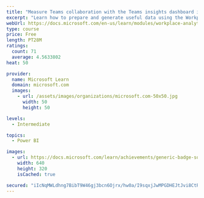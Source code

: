 ```yaml
---
title: "Measure Teams collaboration with the Teams insights dashboard in Workplace Analytics"
excerpt: "Learn how to prepare and generate useful data using the Workplace Analytics Power BI Teams insights dashboard.  Analyze Microsoft Teams adoption trends from the populated reports."
webUrl: https://docs.microsoft.com/en-us/learn/modules/workplace-analytics-teams-insights/
type: course
price: Free
length: PT28M
ratings:
  count: 71
  average: 4.5633802
heat: 50

provider:
  name: Microsoft Learn
  domain: microsoft.com
  images:
    - url: /assets/images/organizations/microsoft.com-50x50.jpg
      width: 50
      height: 50

levels:
  - Intermediate

topics:
  - Power BI

images:
  - url: https://docs.microsoft.com/learn/achievements/generic-badge-social.png
    width: 640
    height: 320
    isCached: true

secured: "iIcNqMWLdhng7BibT9W46gj3bcn6Ojrx/hw0a/I9sqxjJwMPGDHEJtJvi8CtRSuEfZFtZA0KtYwfKldSImUogvcgpWMVKatZ63wr2KR/hf3qnwdtwwlqVJYx67PWUg35iUetvoxgeHC5NJLrU6YS7wzpLWZKQ5iA6HSMpCvs1Q+oKwmR6k+G3r66S9FsuCT+8TeuQUj4auvxEQJ1Llybb7Ysg9a1KsEvyzt8arB1Ug1cTqOzl9fBRK0pYMZz/QXUP8aolxa+zdtD4xlKKoL6TYBOyFlSxGXMlaLQGuBZuJl+vZT3l3A5WVpxWmd9RtzdoVlwGBZtZfw2WVjsbCEiAuoL/wU8o9l/bGbc+wkorHWae/bgYKO5JmHkNPJqAY/MItr/CK0ekXT6iUAd6SFsm/ZRZY949hwufUYQbn4iXi0=;yvu2KmpQgX1XJx4uT8IL0A=="
---
```


